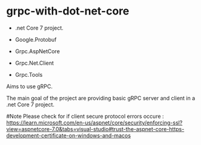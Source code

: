 # grpc-with-dot-net-core

* .net Core 7 project.

* Google.Protobuf

* Grpc.AspNetCore

* Grpc.Net.Client

* Grpc.Tools

Aims to use gRPC.

The main goal of the project are providing basic gRPC server and client in a .net Core 7 project.

#Note
Please check for if client secure protocol errors occure : https://learn.microsoft.com/en-us/aspnet/core/security/enforcing-ssl?view=aspnetcore-7.0&tabs=visual-studio#trust-the-aspnet-core-https-development-certificate-on-windows-and-macos
